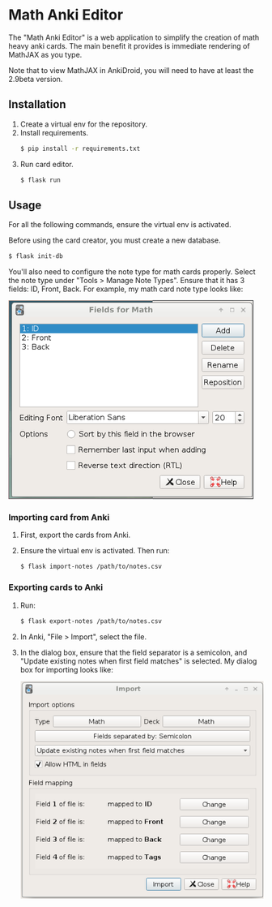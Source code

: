 # Math Anki Editor

The "Math Anki Editor" is a web application to simplify the creation
of math heavy anki cards. The main benefit it provides is immediate
rendering of MathJAX as you type.

Note that to view MathJAX in AnkiDroid, you will need to have at least
the 2.9beta version.

## Installation

1. Create a virtual env for the repository.
1. Install requirements.
   ```bash
   $ pip install -r requirements.txt
   ```
1. Run card editor.
   ```bash
   $ flask run
   ```

## Usage

For all the following commands, ensure the virtual env is activated.

Before using the card creator, you must create a new database.
```bash
$ flask init-db
```

You'll also need to configure the note type for math cards
properly. Select the note type under "Tools > Manage Note
Types". Ensure that it has 3 fields: ID, Front, Back. For example, my
math card note type looks like:

![Math Note Type](fields.png?raw=true)

### Importing card from Anki

1. First, export the cards from Anki.

1. Ensure the virtual env is activated. Then run:
   ```bash
   $ flask import-notes /path/to/notes.csv
   ```

### Exporting cards to Anki

1. Run:
   ``` bash
   $ flask export-notes /path/to/notes.csv
   ```

1. In Anki, "File > Import", select the file.

1. In the dialog box, ensure that the field separator is a semicolon,
   and "Update existing notes when first field matches" is
   selected. My dialog box for importing looks like:
   
   ![Importing](import.png?raw=true)
